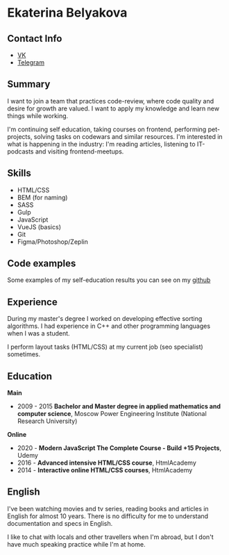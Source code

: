 # Ekaterina Belyakova

## Contact Info
* [VK](https://vk.com/katebell)
* [Telegram](https://t.me/maybe_kate)

## Summary
I want to join a team that practices code-review, where code quality and desire for growth are valued. I want to apply my knowledge and learn new things while working.

I'm continuing self education, taking courses on frontend, performing pet-projects, solving tasks on codewars and similar resources. I'm interested in what is happening in the industry: I'm reading articles, listening to IT-podcasts and visiting frontend-meetups.

## Skills
* HTML/CSS 
* BEM (for naming)
* SASS
* Gulp
* JavaScript
* VueJS (basics)
* Git
* Figma/Photoshop/Zeplin

## Code examples
Some examples of my self-education results you can see on my [github](https://github.com/katefaith)

## Experience 
During my master's degree I worked on developing effective sorting algorithms. I had experience in C++ and other programming languages when I was a student.

I perform layout tasks (HTML/CSS) at my current job (seo specialist) sometimes.

## Education 
**Main**
* 2009 - 2015 **Bachelor and Master degree in applied mathematics and computer science**, Moscow Power Engineering Institute (National Research University)


**Online**
* 2020 - **Modern JavaScript The Complete Course - Build +15 Projects**, Udemy
* 2016 - **Advanced intensive HTML/CSS course**, HtmlAcademy
* 2014 - **Interactive online HTML/CSS courses**, HtmlAcademy

## English 
I've been watching movies and tv series, reading books and articles in English for almost 10 years. There is no difficulty for me to understand documentation and specs in English.

I like to chat with locals and other travellers when I'm abroad, but I don't have much speaking practice while I'm at home.